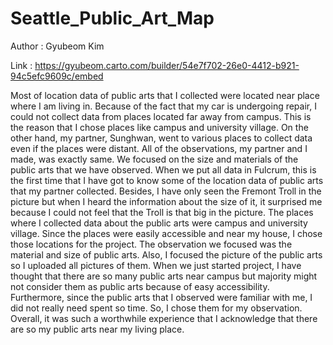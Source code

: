# Seattle_Public_Art_Map

Author : Gyubeom Kim

Link : https://gyubeom.carto.com/builder/54e7f702-26e0-4412-b921-94c5efc9609c/embed

Most of location data of public arts that I collected were located near place where I am living in. Because of the fact that my car is undergoing repair, I could not collect data from places located far away from campus. This is the reason that I chose places like campus and university village. On the other hand, my partner, Sunghwan, went to various places to collect data even if the places were distant. All of the observations, my partner and I made, was exactly same. We focused on the size and materials of the public arts that we have observed. When we put all data in Fulcrum, this is the first time that I have got to know some of the location data of public arts that my partner collected. Besides, I have only seen the Fremont Troll in the picture but when I heard the information about the size of it, it surprised me because I could not feel that the Troll is that big in the picture. 
	The places where I collected data about the public arts were campus and university village. Since the places were easily accessible and near my house, I chose those locations for the project. The observation we focused was the material and size of public arts. Also, I focused the picture of the public arts so I uploaded all pictures of them. When we just started project, I have thought that there are so many public arts near campus but majority might not consider them as public arts because of easy accessibility. Furthermore, since the public arts that I observed were familiar with me, I did not really need spent so time. So, I chose them for my observation.  Overall, it was such a worthwhile experience that I acknowledge that there are so my public arts near my living place. 
